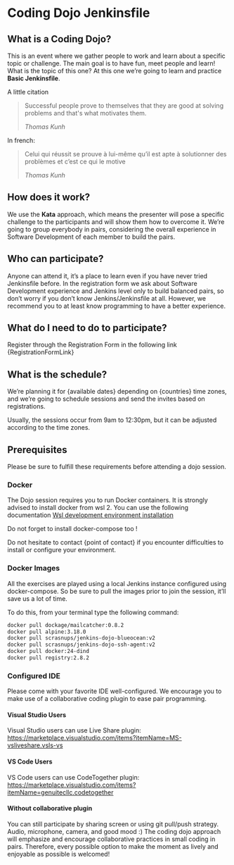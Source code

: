 # Coding Dojo Jenkinsfile

## What is a Coding Dojo?

This is an event where we gather people to work and learn about a specific topic or challenge.
The main goal is to have fun, meet people and learn!
What is the topic of this one?
At this one we’re going to learn and practice **Basic Jenkinsfile**.

A little citation
> Successful people prove to themselves that they are good at solving problems and that's what
> motivates them.
>
> _Thomas Kunh_

In french:
> Celui qui réussit se prouve à lui-même qu’il est apte à solutionner des problèmes et c’est ce
> qui le motive
>
> _Thomas Kunh_

## How does it work?

We use the **Kata** approach, which means the presenter will pose a specific challenge to the participants
and will show them how to overcome it.
We’re going to group everybody in pairs, considering the overall experience in Software Development
of each member to build the pairs.

## Who can participate?

Anyone can attend it, it’s a place to learn even if you have never tried Jenkinsfile before.
In the registration form we ask about Software Development experience and Jenkins level only to build
balanced pairs, so don’t worry if you don’t know Jenkins/Jenkinsfile at all. However, we recommend you
to at least know programming to have a better experience.

## What do I need to do to participate?

Register through the Registration Form in the following link {RegistrationFormLink}

## What is the schedule?

We’re planning it for {available dates} depending on {countries} time zones, and we’re going
to schedule sessions and send the invites based on registrations.

Usually, the sessions occur from 9am to 12:30pm, but it can be adjusted according to the time zones.

## Prerequisites

Please be sure to fulfill these requirements before attending a dojo session.

### Docker

The Dojo session requires you to run Docker containers.
It is strongly advised to install docker from wsl 2. You can use the following documentation
[Wsl development environment installation](/WslDevenvInstallation.md)

Do not forget to install docker-compose too !

Do not hesitate to contact {point of contact} if you encounter difficulties to install
or configure your environment.

### Docker Images

All the exercises are played using a local Jenkins instance configured using docker-compose.
So be sure to pull the images prior to join the session, it’ll save us a lot of time.

To do this, from your terminal type the following command:

```bash
docker pull dockage/mailcatcher:0.8.2
docker pull alpine:3.18.0
docker pull scrasnups/jenkins-dojo-blueocean:v2
docker pull scrasnups/jenkins-dojo-ssh-agent:v2
docker pull docker:24-dind
docker pull registry:2.8.2
```

### Configured IDE

Please come with your favorite IDE well-configured.
We encourage you to make use of a collaborative coding plugin to ease pair programming.

#### Visual Studio Users

Visual Studio users can use Live Share plugin:
<https://marketplace.visualstudio.com/items?itemName=MS-vsliveshare.vsls-vs>

#### VS Code Users

VS Code users can use CodeTogether plugin:
<https://marketplace.visualstudio.com/items?itemName=genuitecllc.codetogether>

#### Without collaborative plugin

You can still participate by sharing screen or using git pull/push strategy.
Audio, microphone, camera, and good mood :)
The coding dojo approach will emphasize and encourage collaborative practices in small coding in pairs.
Therefore, every possible option to make the moment as lively and enjoyable as possible is welcomed!
